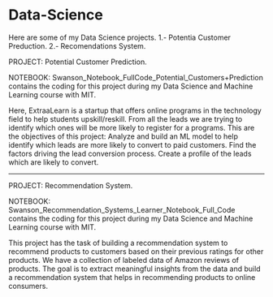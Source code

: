 # Data-Science
Here are some of my Data Science projects.
1.- Potentia Customer Preduction.
2.- Recomendations System.

PROJECT: Potential Customer Prediction.

NOTEBOOK: Swanson_Notebook_FullCode_Potential_Customers+Prediction contains the coding for this project during my Data Science and Machine Learning course with MIT.

Here, ExtraaLearn is a startup that offers online programs in the technology field to help students upskill/reskill. From all the leads we are trying to identify which ones will be more likely to register for a programs.
This are the objectives of this project:
Analyze and build an ML model to help identify which leads are more likely to convert to paid customers. Find the factors driving the lead conversion process. Create a profile of the leads which are likely to convert.

******************************************************************************************************************************************************************
PROJECT: Recommendation System.

NOTEBOOK: Swanson_Recommendation_Systems_Learner_Notebook_Full_Code contains the coding for this project during my Data Science and Machine Learning course with MIT.

This project has the task of building a recommendation system to recommend products to customers based on their previous ratings for other products. We have a collection of labeled data of Amazon reviews of products. The goal is to extract meaningful insights from the data and build a recommendation system that helps in recommending products to online consumers.
